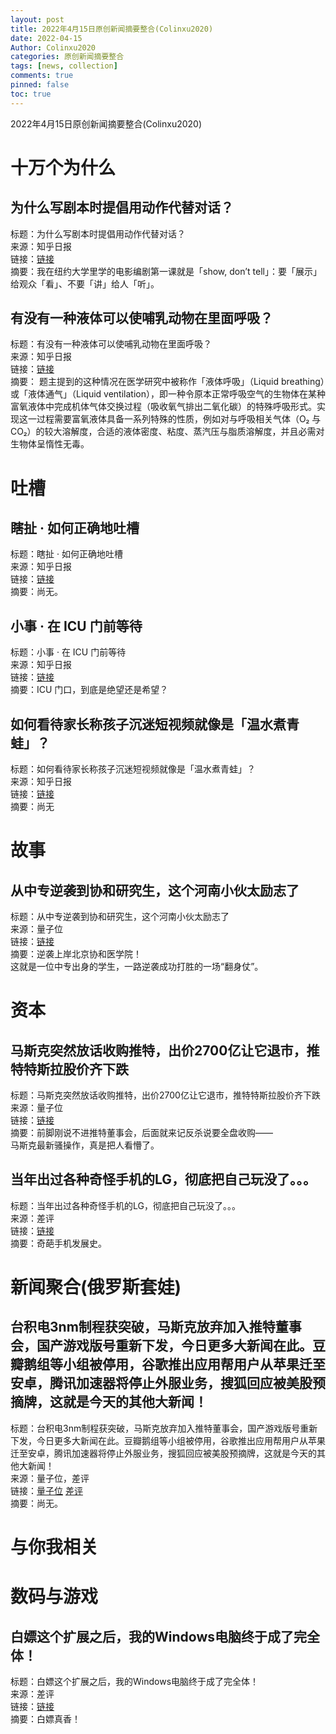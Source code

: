 ```yaml
---
layout: post
title: 2022年4月15日原创新闻摘要整合(Colinxu2020)
date: 2022-04-15
Author: Colinxu2020
categories: 原创新闻摘要整合
tags: [news, collection]
comments: true
pinned: false
toc: true
--- 
```


2022年4月15日原创新闻摘要整合(Colinxu2020)
<!-- more -->

# 十万个为什么

## 为什么写剧本时提倡用动作代替对话？
标题：为什么写剧本时提倡用动作代替对话？<br>
来源：知乎日报<br>
链接：[链接](http://daily.zhihu.com/story/9747517)<br>
摘要：我在纽约大学里学的电影编剧第一课就是「show, don’t tell」：要「展示」给观众「看」、不要「讲」给人「听」。


## 有没有一种液体可以使哺乳动物在里面呼吸？
标题：有没有一种液体可以使哺乳动物在里面呼吸？<br>
来源：知乎日报<br>
链接：[链接](http://daily.zhihu.com/story/9747631)<br>
摘要：
题主提到的这种情况在医学研究中被称作「液体呼吸」（Liquid breathing）或「液体通气」（Liquid ventilation），即一种令原本正常呼吸空气的生物体在某种富氧液体中完成机体气体交换过程（吸收氧气排出二氧化碳）的特殊呼吸形式。实现这一过程需要富氧液体具备一系列特殊的性质，例如对与呼吸相关气体（O₂ 与 CO₂）的较大溶解度，合适的液体密度、粘度、蒸汽压与脂质溶解度，并且必需对生物体呈惰性无毒。

# 吐槽

## 瞎扯 · 如何正确地吐槽
标题：瞎扯 · 如何正确地吐槽<br>
来源：知乎日报<br>
链接：[链接](http://daily.zhihu.com/story/9747570)<br>
摘要：尚无。

## 小事 · 在 ICU 门前等待
标题：小事 · 在 ICU 门前等待<br>
来源：知乎日报<br>
链接：[链接](http://daily.zhihu.com/story/9747607)<br>
摘要：ICU 门口，到底是绝望还是希望？

## 如何看待家长称孩子沉迷短视频就像是「温水煮青蛙」？
标题：如何看待家长称孩子沉迷短视频就像是「温水煮青蛙」？<br>
来源：知乎日报<br>
链接：[链接](http://daily.zhihu.com/story/9747598)<br>
摘要：尚无
 
# 故事
 
## 从中专逆袭到协和研究生，这个河南小伙太励志了
标题：从中专逆袭到协和研究生，这个河南小伙太励志了<br>
来源：量子位<br>
链接：[链接](http://mp.weixin.qq.com/s?__biz=MzIzNjc1NzUzMw==&mid=2247618762&idx=1&sn=bf412c5b35d70eaab768b41cbb07ae81&chksm=e8d1a7b8dfa62eae7bfdbd14becf892922965841fdc9cb3a720bc3cc3c8110a8c4e2d8717e96)<br>
摘要：逆袭上岸北京协和医学院！<br>
这就是一位中专出身的学生，一路逆袭成功打胜的一场“翻身仗”。
 
# 资本

## 马斯克突然放话收购推特，出价2700亿让它退市，推特特斯拉股价齐下跌
标题：马斯克突然放话收购推特，出价2700亿让它退市，推特特斯拉股价齐下跌<br>
来源：量子位<br>
链接：[链接](http://mp.weixin.qq.com/s?__biz=MzIzNjc1NzUzMw==&mid=2247618762&idx=3&sn=1e1598ec060b38791316e5f18cf4c1f4&chksm=e8d1a7b8dfa62eaef83912acc9a8b150b5ac74d42f21a65713761d03b8ff530477c723d0c3ca)<br>
摘要：前脚刚说不进推特董事会，后面就来记反杀说要全盘收购——<br>
马斯克最新骚操作，真是把人看懵了。

## 当年出过各种奇怪手机的LG，彻底把自己玩没了。。。
标题：当年出过各种奇怪手机的LG，彻底把自己玩没了。。。<br>
来源：差评<br>
链接：[链接](http://mp.weixin.qq.com/s?__biz=MzA5NDc1NzQ4MA==&mid=2654016463&idx=2&sn=19e06cf4b5da33f724f06d06275c4057&chksm=8b8c04c8bcfb8dde172225ac7421ae63fa1c9f3f3c5b6d0ee30a3cb40ac01410b770596b926a)<br>
摘要：奇葩手机发展史。

# 新闻聚合(俄罗斯套娃)

## 台积电3nm制程获突破，马斯克放弃加入推特董事会，国产游戏版号重新下发，今日更多大新闻在此。豆瓣鹅组等小组被停用，谷歌推出应用帮用户从苹果迁至安卓，腾讯加速器将停止外服业务，搜狐回应被美股预摘牌，这就是今天的其他大新闻！
标题：台积电3nm制程获突破，马斯克放弃加入推特董事会，国产游戏版号重新下发，今日更多大新闻在此。豆瓣鹅组等小组被停用，谷歌推出应用帮用户从苹果迁至安卓，腾讯加速器将停止外服业务，搜狐回应被美股预摘牌，这就是今天的其他大新闻！<br>
来源：量子位，差评<br>
链接：[量子位](http://mp.weixin.qq.com/s?__biz=MzIzNjc1NzUzMw==&mid=2247618762&idx=5&sn=1288e1e7a51d825d5c3ec8d06990ef0c&chksm=e8d1a7b8dfa62eae6e86525e8f26f3c6a5029aa2fd2d073bb7d29b24d6f1cc3d3650d817720d) [差评](http://mp.weixin.qq.com/s?__biz=MzA5NDc1NzQ4MA==&mid=2654016463&idx=6&sn=f105894eb81140472800073021dee3a3&chksm=8b8c04c8bcfb8dde5b50b67b224c89b35c956b95bce7c785826c8fc1a95213c7287f02ece58e#rd)<br>
摘要：尚无。

# 与你我相关

# 数码与游戏

## 白嫖这个扩展之后，我的Windows电脑终于成了完全体！
标题：白嫖这个扩展之后，我的Windows电脑终于成了完全体！<br>
来源：差评<br>
链接：[链接](http://mp.weixin.qq.com/s?__biz=MzA5NDc1NzQ4MA==&mid=2654016463&idx=3&sn=142eca0ce561c660e6b98dc40d242fd4&chksm=8b8c04c8bcfb8dde15a42af5a4914ca1cb3994cd8ba7bb84b36788dc1225d2bf4c6237595b0e)<br>
摘要：白嫖真香！
 